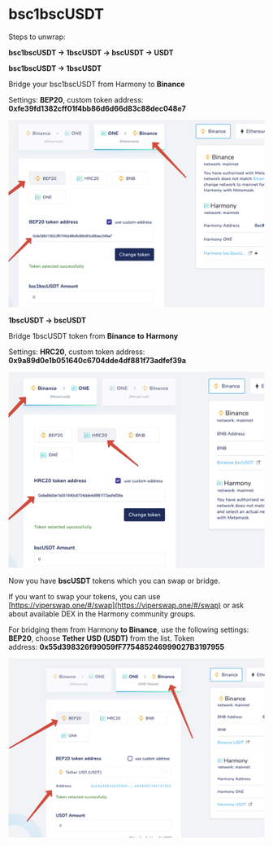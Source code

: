 # bsc1bscUSDT

Steps to unwrap: 

**bsc1bscUSDT → 1bscUSDT → bscUSDT → USDT**

**bsc1bscUSDT → 1bscUSDT** 

Bridge your bsc1bscUSDT from Harmony to **Binance**

Settings: **BEP20**, custom token address: **0xfe39fd1382cff01f4bb86d6d66d83c88dec048e7**

![bsc1bscUSDT -> 1bscUSDT.png](../../../.gitbook/assets/bsc1bscUSDT_-_1bscUSDT.png)

**1bscUSDT → bscUSDT**

Bridge 1bscUSDT token from **Binance** **to** **Harmony**

Settings: **HRC20**, custom token address: **0x9a89d0e1b051640c6704dde4df881f73adfef39a**

![1bscUSDT -> bscUSDT .png](../../../.gitbook/assets/1bscUSDT_-_bscUSDT_.png)

Now you have **bscUSDT** tokens which you can swap or bridge. 

If you want to swap your tokens, you can use [https://viperswap.one/#/swap](https://viperswap.one/#/swap) or ask about available DEX in the Harmony community groups.

For bridging them from Harmony **to Binance**, use the following settings:
**BEP20**, choose **Tether USD (USDT)** from the list. 
Token address: **0x55d398326f99059fF775485246999027B3197955**

![ bscUSDT -> USDT.png](../../../.gitbook/assets/_bscUSDT_-_USDT.png)